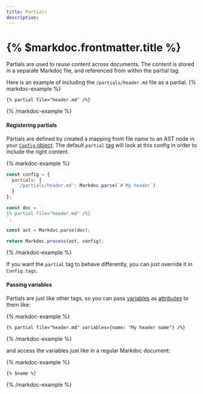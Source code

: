 ```yaml
---
title: Partials
description:
---
```


# {% $markdoc.frontmatter.title %}

Partials are used to reuse content across documents. The content is stored in a separate Markdoc file, and referenced from within the partial tag.

Here is an example of including the `/partials/header.md` file as a partial.
{% markdoc-example %}

```
{% partial file="header.md" /%}
```

{% /markdoc-example %}

#### Registering partials

Partials are defined by created a mapping from file name to an AST node in your [`Config` object](/docs/config). The default `partial` [tag](/docs/tags) will look at this config in order to include the right content.

{% markdoc-example %}

```js
const config = {
  partials: {
    '/partials/header.md': Markdoc.parse(`# My header`)
  }
};

const doc = `
{% partial file="header.md" /%}
`;

const ast = Markdoc.parse(doc);

return Markdoc.process(ast, config);
```

{% /markdoc-example %}

If you want the `partial` tag to behave differently, you can just override it in `Config.tags`.

#### Passing variables

Partials are just like other tags, so you can pass [variables](/docs/variables) as [attributes](/docs/attributes) to them like:

{% markdoc-example %}

```
{% partial file="header.md" variables={name: "My header name"} /%}
```

{% /markdoc-example %}

and access the variables just like in a regular Markdoc document:

{% markdoc-example %}

```
{% $name %}
```

{% /markdoc-example %}
